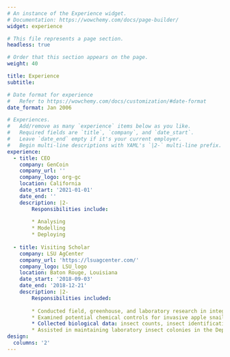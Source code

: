 ```yaml
---
# An instance of the Experience widget.
# Documentation: https://wowchemy.com/docs/page-builder/
widget: experience

# This file represents a page section.
headless: true

# Order that this section appears on the page.
weight: 40

title: Experience
subtitle:

# Date format for experience
#   Refer to https://wowchemy.com/docs/customization/#date-format
date_format: Jan 2006

# Experiences.
#   Add/remove as many `experience` items below as you like.
#   Required fields are `title`, `company`, and `date_start`.
#   Leave `date_end` empty if it's your current employer.
#   Begin multi-line descriptions with YAML's `|2-` multi-line prefix.
experience:
  - title: CEO
    company: GenCoin
    company_url: ''
    company_logo: org-gc
    location: California
    date_start: '2021-01-01'
    date_end: ''
    description: |2-
        Responsibilities include:
        
        * Analysing
        * Modelling
        * Deploying
        
  - title: Visiting Scholar
    company: LSU AgCenter
    company_url: 'https://lsuagcenter.com/'
    company_logo: LSU_logo
    location: Baton Rouge, Louisiana
    date_start: '2018-09-03'
    date_end: '2018-12-21'
    description: |2-
        Responsibilities included:
        
        * Conducted field, greenhouse, and laboratory research in integrated pest management, plant-insect interactions, and pesticide efficacy in sugarcane and rice agroecosystems.
        * Examined potential chemical controls for invasive apple snails in rice and crawfish systems.
        * Collected biological data: insect counts, insect identification, insect damage, yield, insect mortality, insect egg-laying behaviors, behavioral choice.
        * Assisted in maintaining laboratory insect colonies in the Department of Entomology LSU.
design:
  columns: '2'
---
```

